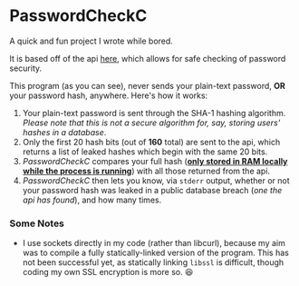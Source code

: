# PasswordCheckC
A quick and fun project I wrote while bored.

It is based off of the api [here](https://api.pwnedpasswords.com/range/), which allows for safe checking of password security.

This program (as you can see), never sends your plain-text password, **OR** your password hash, anywhere. Here's how it works:

1. Your plain-text password is sent through the SHA-1 hashing algorithm. *Please note that this is not a secure algorithm for, say, storing users' hashes in a database*.
2. Only the first 20 hash bits (out of **160** total) are sent to the api, which returns a list of leaked hashes which begin with the same 20 bits.
3. *PasswordCheckC* compares your full hash (<ins>**only stored in RAM locally while the process is running**</ins>) with all those returned from the api.
4. *PasswordCheckC* then lets you know, via `stderr` output, whether or not your password hash was leaked in a public database breach (*one the api has found*), and how many times.


### Some Notes
* I use sockets directly in my code (rather than libcurl), because my aim was to compile a fully statically-linked version of the program. This has not been successful yet, as statically linking `libssl` is difficult, though coding my own SSL encryption is more so. 😆

